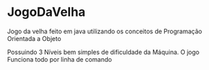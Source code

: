 # JogoDaVelha
 Jogo da velha feito em java utilizando os conceitos de Programação Orientada a Objeto

Possuindo 3 Níveis bem simples de dificuldade da Máquina. O jogo Funciona todo por linha de comando
